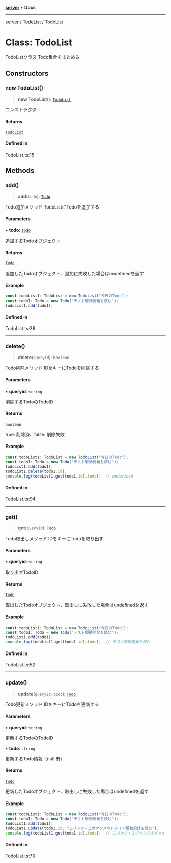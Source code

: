 [**server**](../../README.md) • **Docs**

***

[server](../../README.md) / [TodoList](../README.md) / TodoList

# Class: TodoList

TodoListクラス Todo集合をまとめる

## Constructors

### new TodoList()

> **new TodoList**(): [`TodoList`](TodoList.md)

コンストラクタ

#### Returns

[`TodoList`](TodoList.md)

#### Defined in

TodoList.ts:15

## Methods

### add()

> **add**(`todo`): [`Todo`](../../Todo/classes/Todo.md)

Todo追加メソッド TodoListにTodoを追加する

#### Parameters

• **todo**: [`Todo`](../../Todo/classes/Todo.md)

追加するTodoオブジェクト

#### Returns

[`Todo`](../../Todo/classes/Todo.md)

追加したTodoオブジェクト、追加に失敗した場合はundefinedを返す

#### Example

```typescript
const todoList1: TodoList = new TodoList("今日のTodo");
const todo1: Todo = new Todo("テスト駆動開発を読む");
todoList1.add(todo1);
```

#### Defined in

TodoList.ts:36

***

### delete()

> **delete**(`queryid`): `boolean`

Todo削除メソッド IDをキーにTodoを削除する

#### Parameters

• **queryid**: `string`

削除するTodoのTodoID

#### Returns

`boolean`

true: 削除済、false: 削除失敗

#### Example

```typescript
const todoList1: TodoList = new TodoList("今日のTodo");
const todo1: Todo = new Todo("テスト駆動開発を読む");
todoList1.add(todo1);
todoList1.delete(todo1.id);
console.log(todoList1.get(todo1.id).todo);  // undefined
```

#### Defined in

TodoList.ts:94

***

### get()

> **get**(`queryid`): [`Todo`](../../Todo/classes/Todo.md)

Todo取出しメソッド IDをキーにTodoを取り出す

#### Parameters

• **queryid**: `string`

取り出すTodoID

#### Returns

[`Todo`](../../Todo/classes/Todo.md)

取出したTodoオブジェクト、取出しに失敗した場合はundefinedを返す

#### Example

```typescript
const todoList1: TodoList = new TodoList("今日のTodo");
const todo1: Todo = new Todo("テスト駆動開発を読む");
todoList1.add(todo1);
console.log(todoList1.get(todo1.id).todo);  // テスト駆動開発を読む
```

#### Defined in

TodoList.ts:52

***

### update()

> **update**(`queryid`, `todo`): [`Todo`](../../Todo/classes/Todo.md)

Todo更新メソッド IDをキーにTodoを更新する

#### Parameters

• **queryid**: `string`

更新するTodoのTodoID

• **todo**: `string`

更新するTodo情報（null 有）

#### Returns

[`Todo`](../../Todo/classes/Todo.md)

更新したTodoオブジェクト、取出しに失敗した場合はundefinedを返す

#### Example

```typescript
const todoList1: TodoList = new TodoList("今日のTodo");
const todo1: Todo = new Todo("テスト駆動開発を読む");
todoList1.add(todo1);
todoLiat1.update(todo1.id, "エリック・エヴァンスのドメイン駆動設計を読む");
console.log(todoList1.get(todo1.id).todo);  // エリック・エヴァンスのドメイン駆動設計を読む
```

#### Defined in

TodoList.ts:73
